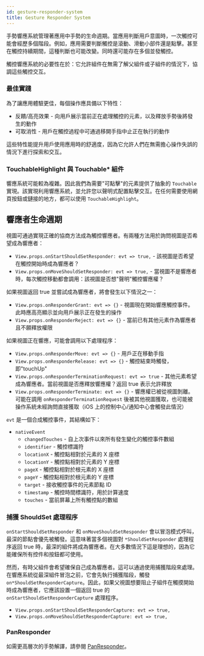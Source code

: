 ```yaml
---
id: gesture-responder-system
title: Gesture Responder System
---
```


手勢響應系統管理著應用中手勢的生命週期。當應用判斷用戶意圖時，一次觸控可能會經歷多個階段。例如，應用需要判斷觸控是滾動、滑動小部件還是點擊。甚至在觸控持續期間，這種判斷也可能改變。同時還可能存在多個並發觸控。

觸控響應系統的必要性在於：它允許組件在無需了解父組件或子組件的情況下，協調這些觸控交互。

### 最佳實踐

為了讓應用體驗更佳，每個操作應具備以下特性：

- 反饋/高亮效果 - 向用戶展示當前正在處理觸控的元素，以及釋放手勢後將發生的動作
- 可取消性 - 用戶在觸控過程中可通過移開手指中止正在執行的動作

這些特性能提升用戶使用應用時的舒適度，因為它允許人們在無需擔心操作失誤的情況下進行探索和交互。

### TouchableHighlight 與 Touchable* 組件

響應系統可能較為複雜。因此我們為需要"可點擊"的元素提供了抽象的 `Touchable` 實現。該實現利用響應系統，並允許您以聲明式配置點擊交互。在任何需要使用網頁按鈕或鏈接的地方，都可以使用 `TouchableHighlight`。

## 響應者生命週期

視圖可通過實現正確的協商方法成為觸控響應者。有兩種方法用於詢問視圖是否希望成為響應者：

- `View.props.onStartShouldSetResponder: evt => true,` - 該視圖是否希望在觸控開始時成為響應者？
- `View.props.onMoveShouldSetResponder: evt => true,` - 當視圖不是響應者時，每次觸控移動都會調用：該視圖是否想"聲明"觸控響應權？

如果視圖返回 true 並嘗試成為響應者，將會發生以下情況之一：

- `View.props.onResponderGrant: evt => {}` - 視圖現在開始響應觸控事件。此時應高亮顯示並向用戶展示正在發生的操作
- `View.props.onResponderReject: evt => {}` - 當前已有其他元素作為響應者且不願釋放權限

如果視圖正在響應，可能會調用以下處理程序：

- `View.props.onResponderMove: evt => {}` - 用戶正在移動手指
- `View.props.onResponderRelease: evt => {}` - 觸控結束時觸發，即"touchUp"
- `View.props.onResponderTerminationRequest: evt => true` - 其他元素希望成為響應者。當前視圖是否應釋放響應權？返回 true 表示允許釋放
- `View.props.onResponderTerminate: evt => {}` - 響應權已被從視圖剝離。可能在調用 `onResponderTerminationRequest` 後被其他視圖獲取，也可能被操作系統未經詢問直接獲取（iOS 上的控制中心/通知中心會觸發此情況）

`evt` 是一個合成觸控事件，其結構如下：

- `nativeEvent`
  - `changedTouches` - 自上次事件以來所有發生變化的觸控事件數組
  - `identifier` - 觸控標識符
  - `locationX` - 觸控點相對於元素的 X 座標
  - `locationY` - 觸控點相對於元素的 Y 座標
  - `pageX` - 觸控點相對於根元素的 X 座標
  - `pageY` - 觸控點相對於根元素的 Y 座標
  - `target` - 接收觸控事件的元素節點 ID
  - `timestamp` - 觸控時間標識符，用於計算速度
  - `touches` - 當前屏幕上所有觸控點的數組

### 捕獲 ShouldSet 處理程序

`onStartShouldSetResponder` 和 `onMoveShouldSetResponder` 會以冒泡模式呼叫，最深的節點會優先被觸發。這意味著當多個視圖對 `*ShouldSetResponder` 處理程序返回 true 時，最深的組件將成為響應者。在大多數情況下這是理想的，因為它能確保所有控件和按鈕都可使用。

然而，有時父組件會希望確保自己成為響應者。這可以通過使用捕獲階段來處理。在響應系統從最深組件冒泡之前，它會先執行捕獲階段，觸發 `on*ShouldSetResponderCapture`。因此，如果父視圖想要阻止子組件在觸摸開始時成為響應者，它應該設置一個返回 true 的 `onStartShouldSetResponderCapture` 處理程序。

- `View.props.onStartShouldSetResponderCapture: evt => true,`
- `View.props.onMoveShouldSetResponderCapture: evt => true,`

### PanResponder

如需更高層次的手勢解譯，請參閱 [PanResponder](panresponder.md)。